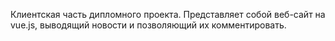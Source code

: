 Клиентская часть дипломного проекта. Представляет собой веб-сайт на vue.js, выводящий новости и позволяющий их комментировать.
